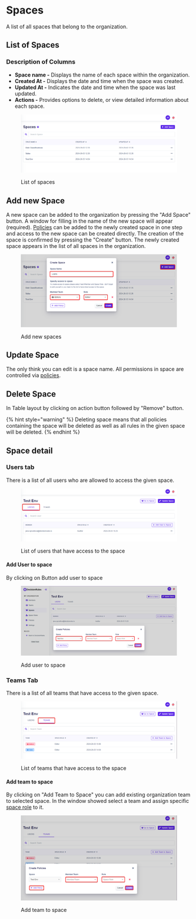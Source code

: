 # Spaces

A list of all spaces that belong to the organization.

## List of Spaces

### **Description of Columns**

* **Space name -** Displays the name of each space within the organization.
* **Created At -** Displays the date and time when the space was created.
* **Updated At -** Indicates the date and time when the space was last updated.
* **Actions -** Provides options to delete, or view detailed information about each space.

<figure><img src="../../.gitbook/assets/space_list.png" alt=""><figcaption><p>List of spaces</p></figcaption></figure>

## Add new Space

A new space can be added to the organization by pressing the "Add Space" button. A window for filling in the name of the new space will appear (required). [Policies](policies.md) can be added to the newly created space in one step and access to the new space can be created directly. The creation of the space is confirmed by pressing the "Create" button. The newly created space appears in the list of all spaces in the organization.

<figure><img src="../../.gitbook/assets/add_new_space.png" alt=""><figcaption><p>Add new spaces</p></figcaption></figure>

## Update Space

The only think you can edit is a space name. All permissions in space are controlled via [policies](policies.md).

## Delete Space

In Table layout by clicking on action button followed by "Remove" button.

{% hint style="warning" %}
Deleting space means that all policies containing the space will be deleted as well as all rules in the given space will be deleted.
{% endhint %}

## Space detail

### Users tab

There is a list of all users who are allowed to access the given space.&#x20;

<figure><img src="../../.gitbook/assets/chrome_w6JTj9PQzU.png" alt=""><figcaption><p>List of users that have access to the space</p></figcaption></figure>

#### Add User to space

By clicking on Button add user to space

<figure><img src="../../.gitbook/assets/add_user_to_space.png" alt=""><figcaption><p>Add user to space</p></figcaption></figure>

### Teams Tab

There is a list of all teams that have access to the given space.

<figure><img src="../../.gitbook/assets/chrome_7exhl3eVVm.png" alt=""><figcaption><p>List of teams that have access to the space</p></figcaption></figure>

#### Add team to space

By clicking on "Add Team to Space" you can add existing organization team to selected space. In the window showed select a team and assign specific [space role](space-roles.md) to it.

<figure><img src="../../.gitbook/assets/add team to space.png" alt=""><figcaption><p>Add team to space</p></figcaption></figure>

